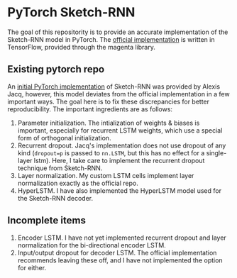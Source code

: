 # PyTorch Sketch-RNN

The goal of this repositority is to provide an accurate implementation of the Sketch-RNN model in PyTorch. The [official implementation](https://github.com/tensorflow/magenta/blob/master/magenta/models/sketch_rnn/README.md) is written in TensorFlow, provided through the magenta library.

## Existing pytorch repo

An [initial PyTorch implementation](https://github.com/alexis-jacq/Pytorch-Sketch-RNN) of Sketch-RNN was provided by Alexis Jacq, however, this model deviates from the official implementation in a few important ways. The goal here is to fix these discrepancies for better reproducibility. The important ingredients are as follows:
1. Parameter initialization. The intialization of weights & biases is important, especially for recurrent LSTM weights, which use a special form of orthogonal initialization.
2. Recurrent dropout. Jacq's implementation does not use dropout of any kind (`dropout=p` is passed to `nn.LSTM`, but this has no effect for a single-layer lstm). Here, I take care to implement the recurrent dropout technique from Sketch-RNN.
3. Layer normalization. My custom LSTM cells implement layer normalization exactly as the official repo.
4. HyperLSTM. I have also implemented the HyperLSTM model used for the Sketch-RNN decoder.

## Incomplete items
1. Encoder LSTM. I have not yet implemented recurrent dropout and layer normalization for the bi-directional encoder LSTM.
2. Input/output dropout for decoder LSTM. The official implementation recommends leaving these off, and I have not implemented the option for either.